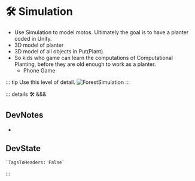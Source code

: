 
# 🛠 Simulation

- Use Simulation to model motos. Ultimately the goal is to have a planter coded in Unity.
- 3D model of planter
- 3D model of all objects in Put(Plant).
- So kids who game can learn the computations of Computational Planting, before they are old enough to work as a planter.
    - Phone Game

::: tip Use this level of detail.
![ForestSimulation](/Via/ForestSimulation.png)
:::

::: details 🛠 <dev>&&&</dev>

## DevNotes

-

## DevState

```py
`TagsToHeaders: False`
```

:::
